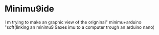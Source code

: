 # Minimu9ide
I m trying to make an graphic view of the origninal" minimu+arduino "soft(linking an minimu9 9axes imu to a computer trough an arduino nano)
